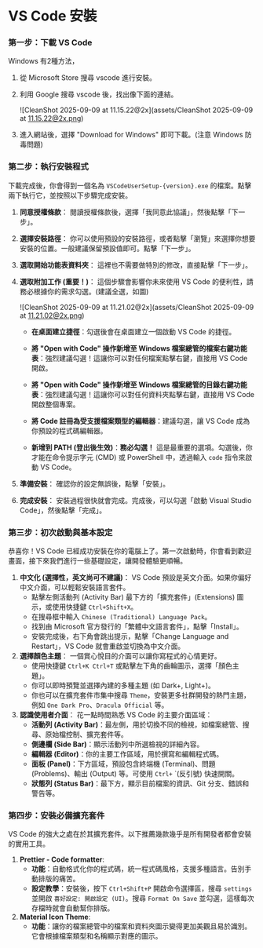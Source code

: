 # VS Code 安裝



### 第一步：下載 VS Code

Windows 有2種方法，

1. 從 Microsoft Store 搜尋 vscode 進行安裝。

2. 利用 Google 搜尋 vscode 後，找出像下面的連結。

     ![CleanShot 2025-09-09 at 11.15.22@2x](assets/CleanShot 2025-09-09 at 11.15.22@2x.png)

3. 進入網站後，選擇 "Download for Windows" 即可下載。(注意 Windows 防毒問題)



### 第二步：執行安裝程式

下載完成後，你會得到一個名為 `VSCodeUserSetup-{version}.exe` 的檔案。點擊兩下執行它，並按照以下步驟完成安裝。

1. **同意授權條款**： 閱讀授權條款後，選擇「我同意此協議」，然後點擊「下一步」。

2. **選擇安裝路徑**： 你可以使用預設的安裝路徑，或者點擊「瀏覽」來選擇你想要安裝的位置。一般建議保留預設值即可。點擊「下一步」。

3. **選取開始功能表資料夾**： 這裡也不需要做特別的修改，直接點擊「下一步」。

4. **選取附加工作 (重要！)**： 這個步驟會影響你未來使用 VS Code 的便利性，請務必根據你的需求勾選。(建議全選，如圖)
   
     ![CleanShot 2025-09-09 at 11.21.02@2x](assets/CleanShot 2025-09-09 at 11.21.02@2x.png)
   - **在桌面建立捷徑**：勾選後會在桌面建立一個啟動 VS Code 的捷徑。
   
   - **將 "Open with Code" 操作新增至 Windows 檔案總管的檔案右鍵功能表**：強烈建議勾選！這讓你可以對任何檔案點擊右鍵，直接用 VS Code 開啟。
   
   - **將 "Open with Code" 操作新增至 Windows 檔案總管的目錄右鍵功能表**：強烈建議勾選！這讓你可以對任何資料夾點擊右鍵，直接用 VS Code 開啟整個專案。
   
   - **將 Code 註冊為受支援檔案類型的編輯器**：建議勾選，讓 VS Code 成為你預設的程式碼編輯器。
   
   - **新增到 PATH (登出後生效)**：**務必勾選！** 這是最重要的選項。勾選後，你才能在命令提示字元 (CMD) 或 PowerShell 中，透過輸入 `code` 指令來啟動 VS Code。
   
5. **準備安裝**： 確認你的設定無誤後，點擊「安裝」。

6. **完成安裝**： 安裝過程很快就會完成。完成後，可以勾選「啟動 Visual Studio Code」，然後點擊「完成」。



### 第三步：初次啟動與基本設定

恭喜你！VS Code 已經成功安裝在你的電腦上了。第一次啟動時，你會看到歡迎畫面，接下來我們進行一些基礎設定，讓開發體驗更順暢。

1. **中文化 (選擇性，英文尚可不建議)**： VS Code 預設是英文介面。如果你偏好中文介面，可以輕鬆安裝語言套件。
   - 點擊左側活動列 (Activity Bar) 最下方的「擴充套件」(Extensions) 圖示，或使用快捷鍵 `Ctrl+Shift+X`。
   - 在搜尋框中輸入 `Chinese (Traditional) Language Pack`。
   - 找到由 Microsoft 官方發行的「繁體中文語言套件」，點擊「Install」。
   - 安裝完成後，右下角會跳出提示，點擊「Change Language and Restart」，VS Code 就會重啟並切換為中文介面。
2. **選擇顏色主題**： 一個賞心悅目的介面可以讓你寫程式的心情更好。
   - 使用快捷鍵 `Ctrl+K Ctrl+T` 或點擊左下角的齒輪圖示，選擇「顏色主題」。
   - 你可以即時預覽並選擇內建的多種主題 (如 Dark+, Light+)。
   - 你也可以在擴充套件市集中搜尋 `Theme`，安裝更多社群開發的熱門主題，例如 `One Dark Pro`、`Dracula Official` 等。
3. **認識使用者介面**： 花一點時間熟悉 VS Code 的主要介面區域：
   - **活動列 (Activity Bar)**：最左側，用於切換不同的檢視，如檔案總管、搜尋、原始檔控制、擴充套件等。
   - **側邊欄 (Side Bar)**：顯示活動列中所選檢視的詳細內容。
   - **編輯器 (Editor)**：你的主要工作區域，用於撰寫和編輯程式碼。
   - **面板 (Panel)**：下方區域，預設包含終端機 (Terminal)、問題 (Problems)、輸出 (Output) 等。可使用 `Ctrl+` `(反引號) 快速開關。
   - **狀態列 (Status Bar)**：最下方，顯示目前檔案的資訊、Git 分支、錯誤和警告等。



### 第四步：安裝必備擴充套件

VS Code 的強大之處在於其擴充套件。以下推薦幾款幾乎是所有開發者都會安裝的實用工具。

1. **Prettier - Code formatter**:
   - **功能**：自動格式化你的程式碼，統一程式碼風格，支援多種語言。告別手動排版的痛苦。
   - **設定教學**：安裝後，按下 `Ctrl+Shift+P` 開啟命令選擇區，搜尋 `settings` 並開啟 `喜好設定: 開啟設定 (UI)`。搜尋 `Format On Save` 並勾選，這樣每次存檔時就會自動幫你排版。
4. **Material Icon Theme**:
   - **功能**：讓你的檔案總管中的檔案和資料夾圖示變得更加美觀且易於識別。它會根據檔案類型和名稱顯示對應的圖示。

